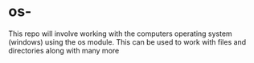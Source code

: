 # os-
This repo will involve working with the computers operating system (windows) using the os module. This can be used to work with files and directories along with many more
